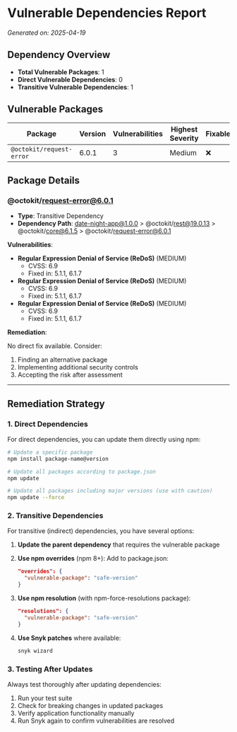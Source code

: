 # Vulnerable Dependencies Report

*Generated on: 2025-04-19*

## Dependency Overview

- **Total Vulnerable Packages**: 1
- **Direct Vulnerable Dependencies**: 0
- **Transitive Vulnerable Dependencies**: 1

## Vulnerable Packages

| Package | Version | Vulnerabilities | Highest Severity | Fixable |
|---------|---------|-----------------|------------------|--------|
| `@octokit/request-error` | 6.0.1 | 3 | Medium | ❌ |

## Package Details

### @octokit/request-error@6.0.1

- **Type**: Transitive Dependency
- **Dependency Path**: date-night-app@1.0.0 > @octokit/rest@19.0.13 > @octokit/core@6.1.5 > @octokit/request-error@6.0.1

**Vulnerabilities**:

- **Regular Expression Denial of Service (ReDoS)** (MEDIUM)
  - CVSS: 6.9
  - Fixed in: 5.1.1, 6.1.7
- **Regular Expression Denial of Service (ReDoS)** (MEDIUM)
  - CVSS: 6.9
  - Fixed in: 5.1.1, 6.1.7
- **Regular Expression Denial of Service (ReDoS)** (MEDIUM)
  - CVSS: 6.9
  - Fixed in: 5.1.1, 6.1.7

**Remediation**:

No direct fix available. Consider:
1. Finding an alternative package
2. Implementing additional security controls
3. Accepting the risk after assessment

---

## Remediation Strategy

### 1. Direct Dependencies

For direct dependencies, you can update them directly using npm:

```bash
# Update a specific package
npm install package-name@version

# Update all packages according to package.json
npm update

# Update all packages including major versions (use with caution)
npm update --force
```

### 2. Transitive Dependencies

For transitive (indirect) dependencies, you have several options:

1. **Update the parent dependency** that requires the vulnerable package

2. **Use npm overrides** (npm 8+):
   Add to package.json:
   ```json
   "overrides": {
     "vulnerable-package": "safe-version"
   }
   ```

3. **Use npm resolution** (with npm-force-resolutions package):
   ```json
   "resolutions": {
     "vulnerable-package": "safe-version"
   }
   ```

4. **Use Snyk patches** where available:
   ```bash
   snyk wizard
   ```

### 3. Testing After Updates

Always test thoroughly after updating dependencies:

1. Run your test suite
2. Check for breaking changes in updated packages
3. Verify application functionality manually
4. Run Snyk again to confirm vulnerabilities are resolved

